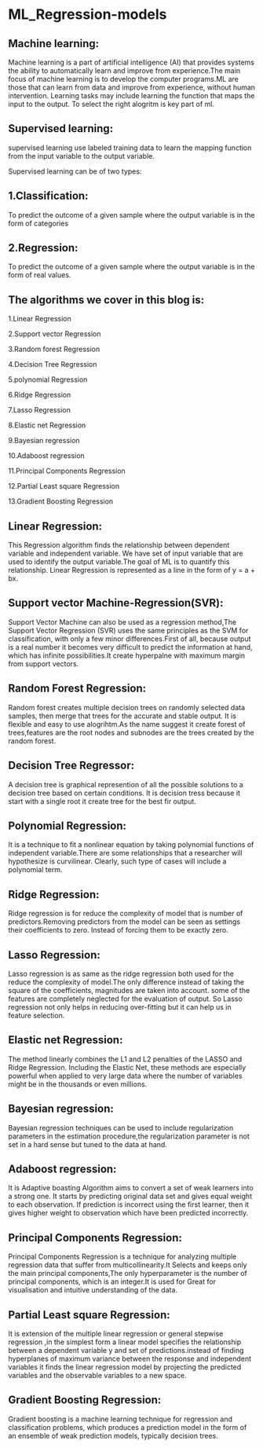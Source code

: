 # ML_Regression-models
## Machine learning:

Machine learning is a part of artificial intelligence (AI) that provides systems the ability to automatically learn and improve from experience.The main focus of machine learning is to develop the computer programs.ML are those that can learn from data and improve from experience, without human intervention. Learning tasks may include learning the function that maps the input to the output. To select the right alogritm is key part of ml.

## Supervised learning:
supervised learning use labeled training data to learn the mapping function from the input variable to the output variable.

Supervised learning can be of two types:

## 1.Classification: 
To predict the outcome of a given sample where the output variable is in the form of categories
## 2.Regression: 
To predict the outcome of a given sample where the output variable is in the form of real values.

## The algorithms we cover in this blog is:
1.Linear Regression

2.Support vector Regression

3.Random forest Regression

4.Decision Tree Regression

5.polynomial Regression

6.Ridge Regression

7.Lasso Regression

8.Elastic net Regression

9.Bayesian regression

10.Adaboost regression

11.Principal Components Regression

12.Partial Least square Regression

13.Gradient Boosting Regression


## Linear Regression:

This Regression algorithm finds the relationship between dependent variable and independent variable. We have set of input variable that are used to identify the output variable.The goal of ML is to quantify this relationship.
Linear Regression is represented as a line in the form of y = a + bx.

## Support vector Machine-Regression(SVR):

Support Vector Machine can also be used as a regression method,The Support Vector Regression (SVR) uses the same principles as the SVM for classification, with only a few minor differences.First of all, because output is a real number it becomes very difficult to predict the information at hand, which has infinite possibilities.It create hyperpalne with maximum margin from support vectors.

## Random Forest Regression:

Random forest creates multiple decision trees on randomly selected data samples, then merge that trees for the accurate and stable output. It is flexible and easy to use alogrihtm.As the name suggest it create forest of trees,features are the root nodes and subnodes are the trees created by the random forest.

## Decision Tree Regressor:

A decision tree is graphical represention of all the possible solutions to a decision tree based on certain conditions. It is decision tress because it start with a single root it create tree for the best fir output.

## Polynomial Regression:

It is a technique to fit a nonlinear equation by taking polynomial functions of independent variable.There are some relationships that a researcher will hypothesize is curvilinear. Clearly, such type of cases will include a polynomial term.

## Ridge Regression:

Ridge regression is for reduce the complexity of model that is number of predictors.Removing predictors from the model can be seen as settings their coefficients to zero. Instead of forcing them to be exactly zero.

## Lasso Regression:

Lasso regression is as same as the ridge regression  both used for the reduce the complexity of model.The only difference 
instead of taking the square of the coefficients, magnitudes are taken into account. some of the features are completely neglected for the evaluation of output. So Lasso regression not only helps in reducing over-fitting but it can help us in feature selection.

## Elastic net Regression:

The method linearly combines the L1 and L2 penalties of the LASSO and Ridge Regression. Including the Elastic Net, these methods are especially powerful when applied to very large data where the number of variables might be in the thousands or even millions.

## Bayesian regression:

Bayesian regression techniques can be used to include regularization parameters in the estimation procedure,the regularization parameter is not set in a hard sense but tuned to the data at hand.

## Adaboost regression:

It is Adaptive boasting Algorithm aims to convert a set of weak learners into a strong one. It starts by predicting original data set and gives equal weight to each observation. If prediction is incorrect using the first learner, then it gives higher weight to observation which have been predicted incorrectly.

## Principal Components Regression:

Principal Components Regression is a technique for analyzing multiple regression data that suffer from
multicollinearity.It Selects and keeps only the main principal components,The only hyperparameter is the number of principal components, which is an integer.It is used for Great for visualisation and intuitive understanding of the data.

## Partial Least square Regression:

It is extension of the multiple linear regression or general stepwise regression ,in the simplest form a linear model specifies the relationship between a dependent variable y and set of predictions.instead of finding hyperplanes of maximum variance between the response and independent variables it finds the linear regression model by projecting the predicted variables and the observable variables to a new space.

## Gradient Boosting Regression:

Gradient boosting is a machine learning technique for regression and classification problems, which produces a prediction model in the form of an ensemble of weak prediction models, typically decision trees.
